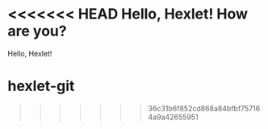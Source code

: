 <<<<<<< HEAD
Hello, Hexlet! How are you?
=======
Hello, Hexlet!
# hexlet-git
>>>>>>> 36c31b6f852cd868a84bfbf757164a9a42655951
